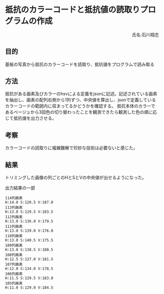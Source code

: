 <style>
    h1{
        font-size: 26px
    }
</style>
# 抵抗のカラーコードと抵抗値の読取りプログラムの作成
<div style="text-align: right">氏名:石川翔志</div>

## 目的
基板の写真から抵抗のカラーコードを読取り、抵抗値をプログラムで読み取る
## 方法
抵抗がある画素及びカラーのhsvによる定義をjsonに記述。記述されている画素を抽出し、画素の配列右側から1列ずつ、中央値を算出し、jsonで定義しているカラーコードの範囲内に収まってるかどうかを確認する。
抵抗本体のカラーであるベージュから3回色の切り替わったことを観測できたら観測した色の順に応じて抵抗値を出力させる。
## 考察
カラーコードの読取りに複雑難解で珍妙な技術は必要ないと感じた。
## 結果
トリミングした画像の列ごとのHとSとVの中央値が出せるようになった。  

出力結果の一部
```test
114列画素
H:14.0 S:120.5 V:187.0
113列画素
H:13.0 S:129.5 V:183.5
112列画素
H:13.0 S:136.0 V:179.5
111列画素
H:13.0 S:139.0 V:176.0
110列画素
H:13.0 S:140.5 V:175.5
109列画素
H:13.0 S:138.5 V:180.5
108列画素
H:12.5 S:137.0 V:181.5
107列画素
H:12.0 S:134.0 V:178.5
106列画素
H:11.5 S:129.5 V:183.0
105列画素
H:11.0 S:129.0 V:184.5
```